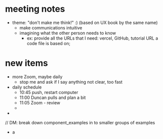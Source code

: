 
# meeting notes
* theme: "don't make me think!" :) (based on UX book by the same name)
  * make communications intuitive
  * imagining what the other person needs to know
    * ex: provide all the URLs that I need: vercel, GitHub, tutorial URL a code file is based on;

# new items
* more Zoom, maybe daily
  * stop me and ask if I say anything not clear, too fast
* daily schedule
  * 10:45 push, restart computer
  * 11:00 Duncan pulls and plan a bit
  * 11:05 Zoom - review
  * 
* 

// DM: break down component_examples in to smaller groups of examples


* a